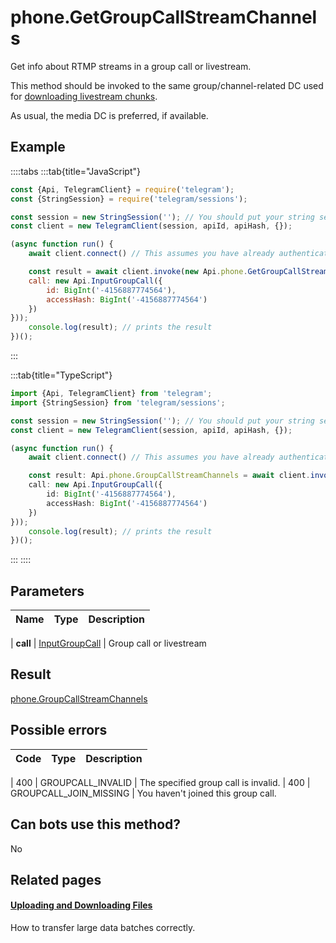 # phone.GetGroupCallStreamChannels

Get info about RTMP streams in a group call or livestream.  

This method should be invoked to the same group/channel-related DC used for [downloading livestream chunks](https://core.telegram.org/api/files#downloading-files).  

As usual, the media DC is preferred, if available.



## Example

::::tabs
:::tab{title="JavaScript"}
```js
const {Api, TelegramClient} = require('telegram');
const {StringSession} = require('telegram/sessions');

const session = new StringSession(''); // You should put your string session here
const client = new TelegramClient(session, apiId, apiHash, {});

(async function run() {
    await client.connect() // This assumes you have already authenticated with .start()

    const result = await client.invoke(new Api.phone.GetGroupCallStreamChannels({
    call: new Api.InputGroupCall({
        id: BigInt('-4156887774564'),
        accessHash: BigInt('-4156887774564')
    })
}));
    console.log(result); // prints the result
})();
```
:::

:::tab{title="TypeScript"}
```ts
import {Api, TelegramClient} from 'telegram';
import {StringSession} from 'telegram/sessions';

const session = new StringSession(''); // You should put your string session here
const client = new TelegramClient(session, apiId, apiHash, {});

(async function run() {
    await client.connect() // This assumes you have already authenticated with .start()

    const result: Api.phone.GroupCallStreamChannels = await client.invoke(new Api.phone.GetGroupCallStreamChannels({
    call: new Api.InputGroupCall({
        id: BigInt('-4156887774564'),
        accessHash: BigInt('-4156887774564')
    })
}));
    console.log(result); // prints the result
})();
```
:::
::::



## Parameters

| Name | Type | Description |
| :--: | ---- | ----------- |

| **call** | [InputGroupCall](https://core.telegram.org/type/InputGroupCall) | Group call or livestream 


## Result

[phone.GroupCallStreamChannels](https://core.telegram.org/type/phone.GroupCallStreamChannels)



## Possible errors

| Code | Type | Description |
| :--: | ---- | ----------- |

| 400 | GROUPCALL\_INVALID | The specified group call is invalid. 
| 400 | GROUPCALL\_JOIN\_MISSING | You haven't joined this group call. 


## Can bots use this method?

No

## Related pages

#### [Uploading and Downloading Files](https://core.telegram.org/api/files)

How to transfer large data batches correctly.




